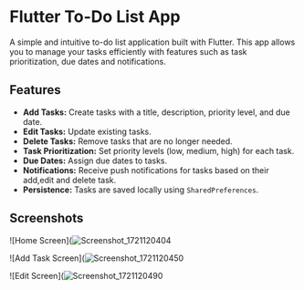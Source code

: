 # Flutter To-Do List App

A simple and intuitive to-do list application built with Flutter. This app allows you to manage your tasks efficiently with features such as task prioritization, due dates and notifications.

## Features

- **Add Tasks:** Create tasks with a title, description, priority level, and due date.
- **Edit Tasks:** Update existing tasks.
- **Delete Tasks:** Remove tasks that are no longer needed.
- **Task Prioritization:** Set priority levels (low, medium, high) for each task.
- **Due Dates:** Assign due dates to tasks.
- **Notifications:** Receive push notifications for tasks based on their add,edit and delete task.
- **Persistence:** Tasks are saved locally using `SharedPreferences`.

## Screenshots

<!-- Include some screenshots of your app here -->
![Home Screen](![Screenshot_1721120404](https://github.com/user-attachments/assets/c90cf860-1e56-4be6-b287-016190e8410e)

![Add Task Screen](![Screenshot_1721120450](https://github.com/user-attachments/assets/a8dcbf0c-467b-4497-9e81-ebd561be627c)

![Edit Screen](![Screenshot_1721120490](https://github.com/user-attachments/assets/e78b9dc3-6b35-46d0-aa16-a768ed121652)


